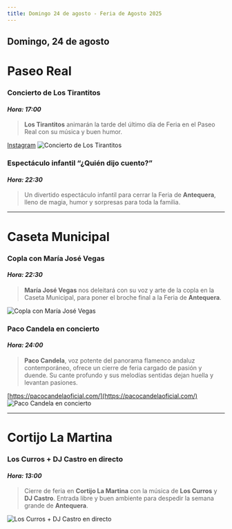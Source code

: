 ```yaml
---
title: Domingo 24 de agosto - Feria de Agosto 2025
---
```


## Domingo, 24 de agosto

# Paseo Real

### **Concierto de Los Tirantitos**  
#### *Hora: 17:00*  
> **Los Tirantitos** animarán la tarde del último día de Feria en el Paseo Real con su música y buen humor.

[Instagram](https://www.instagram.com/lostirantitos)
![Concierto de Los Tirantitos](https://storage.googleapis.com/qultura-ficheros/eventos/fe38dd64-4f8d-4d8f-a9f3-1cda21afeb9c.jpg)

### **Espectáculo infantil “¿Quién dijo cuento?”**  
#### *Hora: 22:30*  
> Un divertido espectáculo infantil para cerrar la Feria de **Antequera**, lleno de magia, humor y sorpresas para toda la familia.  

---

# Caseta Municipal

### **Copla con María José Vegas**  
#### *Hora: 22:30*  
> **María José Vegas** nos deleitará con su voz y arte de la copla en la Caseta Municipal, para poner el broche final a la Feria de **Antequera**.  

![Copla con María José Vegas](https://storage.googleapis.com/qultura-ficheros/eventos/7f7672d3-4782-4409-820f-e2199ff1fa38.jpg)

### **Paco Candela en concierto**  
#### *Hora: 24:00*  
> **Paco Candela**, voz potente del panorama flamenco andaluz contemporáneo, ofrece un cierre de feria cargado de pasión y duende. Su cante profundo y sus melodías sentidas dejan huella y levantan pasiones.

[https://pacocandelaoficial.com/](https://pacocandelaoficial.com/)
![Paco Candela en concierto](https://storage.googleapis.com/qultura-ficheros/eventos/942cdca7-0e63-4673-837e-54b33782370f.jpg)

---

# Cortijo La Martina

### **Los Curros + DJ Castro en directo**  
#### *Hora: 13:00*  
> Cierre de feria en **Cortijo La Martina** con la música de **Los Curros** y **DJ Castro**. Entrada libre y buen ambiente para despedir la semana grande de **Antequera**.  

![Los Curros + DJ Castro en directo](https://storage.googleapis.com/qultura-ficheros/eventos/c52b1a0d-54fe-417a-9006-f669f7dd4e7d.jpg)
